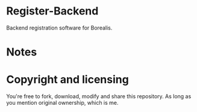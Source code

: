 # Register-Backend

Backend registration software for Borealis.

# Notes

# Copyright and licensing

You're free to fork, download, modify and share this repository. As long as you mention original ownership, which is me.
